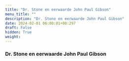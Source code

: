 ```yaml
---
title: "Dr. Stone en eerwaarde John Paul Gibson"
menu_title: ""
description: "Dr. Stone en eerwaarde John Paul Gibson"
date: 2024-02-01 06:00:01+00:297
draft: False
hidden: True
weight:
---
```

### Dr. Stone en eerwaarde John Paul Gibson


